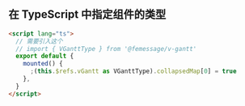## 在 TypeScript 中指定组件的类型

```html
<script lang="ts">
  // 需要引入这个
  // import { VGanttType } from '@femessage/v-gantt'
  export default {
    mounted() {
      ;(this.$refs.vGantt as VGanttType).collapsedMap[0] = true
    },
  }
</script>
```
